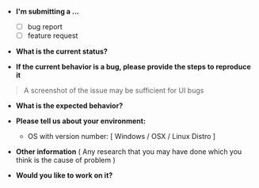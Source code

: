 * **I'm submitting a ...**
  - [ ] bug report
  - [ ] feature request

* **What is the current status?**



* **If the current behavior is a bug, please provide the steps to reproduce it**
> A screenshot of the issue may be sufficient for UI bugs



* **What is the expected behavior?**



* **Please tell us about your environment:**
  - OS with version number: [ Windows / OSX / Linux Distro ]


* **Other information** ( Any research that you may have done which you think is the cause of problem )


* **Would you like to work on it?**